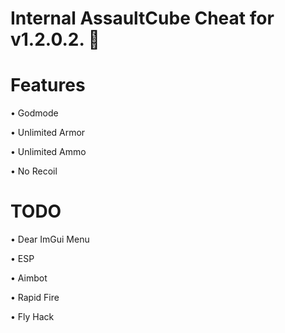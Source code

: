 # Internal AssaultCube Cheat for v1.2.0.2. 🦈 

# Features

• Godmode

• Unlimited Armor

• Unlimited Ammo

• No Recoil


# TODO

• Dear ImGui Menu

• ESP

• Aimbot

• Rapid Fire

• Fly Hack
